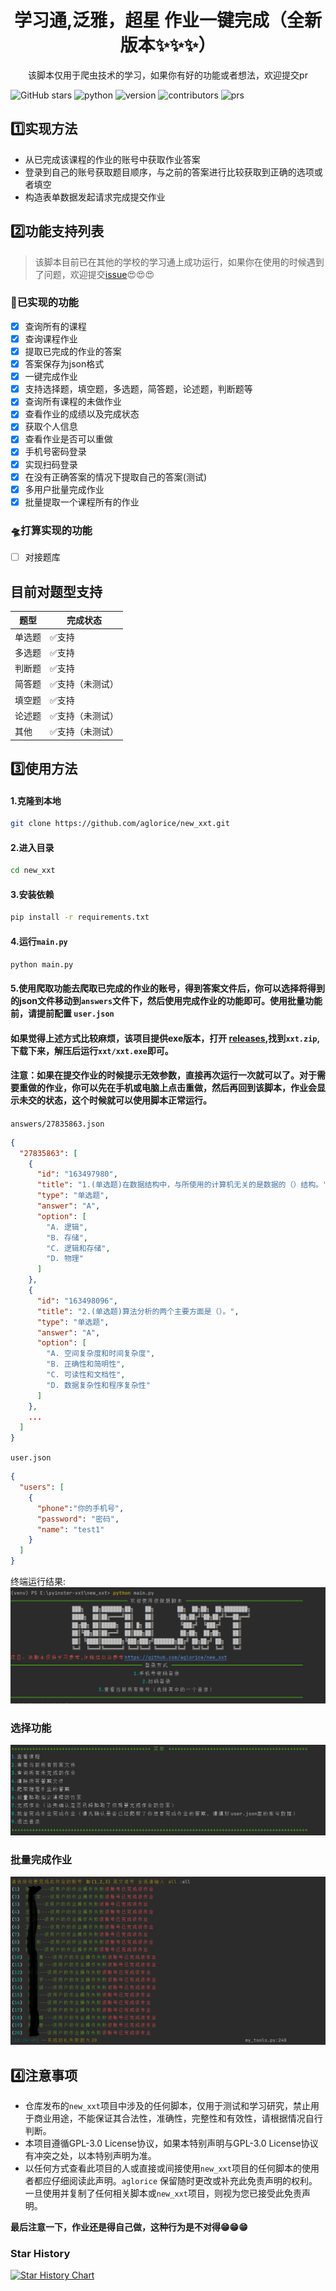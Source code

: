 <div align="center">
    <h1 align="center">
     学习通,泛雅，超星 作业一键完成（全新版本✨✨✨）
    </h1>
<p>该脚本仅用于爬虫技术的学习，如果你有好的功能或者想法，欢迎提交pr<a href=""></a></p>
</div>

![GitHub stars](https://img.shields.io/github/stars/aglorice/new_xxt.svg)
![python](https://img.shields.io/badge/python-3.10-blue)
![version](https://img.shields.io/badge/version-v0.3.2-blue)
![contributors](https://badgen.net/github/contributors/aglorice/new_xxt)
![prs](https://badgen.net/github/prs/aglorice/new_xxt)

## 1️⃣实现方法
- 从已完成该课程的作业的账号中获取作业答案
- 登录到自己的账号获取题目顺序，与之前的答案进行比较获取到正确的选项或者填空
- 构造表单数据发起请求完成提交作业


## 2️⃣功能支持列表
> 该脚本目前已在其他的学校的学习通上成功运行，如果你在使用的时候遇到了问题，欢迎提交[issue](https://github.com/aglorice/new_xxt/issues)😍😍😍
### 🚀已实现的功能
* [x] 查询所有的课程
* [x] 查询课程作业
* [x] 提取已完成的作业的答案
* [x] 答案保存为json格式
* [x] 一键完成作业
* [x] 支持选择题，填空题，多选题，简答题，论述题，判断题等
* [x] 查询所有课程的未做作业
* [x] 查看作业的成绩以及完成状态
* [x] 获取个人信息
* [x] 查看作业是否可以重做
* [x] 手机号密码登录
* [x] 实现扫码登录
* [x] 在没有正确答案的情况下提取自己的答案(测试)
* [x] 多用户批量完成作业
* [x] 批量提取一个课程所有的作业
### 🛸打算实现的功能
* [ ] 对接题库
## 目前对题型支持

| 题型  | 完成状态     |
|-----|----------|
| 单选题 | ✅支持      |
| 多选题 | ✅支持      |
| 判断题 | ✅支持      |
| 简答题 | ✅支持（未测试） |
| 填空题 | ✅支持      |
| 论述题 | ✅支持（未测试） |
| 其他  | ✅支持（未测试） |

## 3️⃣使用方法
#### 1.克隆到本地
```bash
git clone https://github.com/aglorice/new_xxt.git
```

#### 2.进入目录
```bash
cd new_xxt
```
#### 3.安装依赖
```bash
pip install -r requirements.txt
```
#### 4.运行`main.py`
```bash
python main.py
```
#### 5.使用爬取功能去爬取已完成的作业的账号，得到答案文件后，你可以选择将得到的json文件移动到`answers`文件下，然后使用完成作业的功能即可。使用批量功能前，请提前配置 `user.json`
#### 如果觉得上述方式比较麻烦，该项目提供exe版本，打开 [releases](https://github.com/aglorice/new_xxt/releases),找到`xxt.zip`,下载下来，解压后运行`xxt/xxt.exe`即可。
#### 注意：如果在提交作业的时候提示无效参数，直接再次运行一次就可以了。对于需要重做的作业，你可以先在手机或电脑上点击重做，然后再回到该脚本，作业会显示未交的状态，这个时候就可以使用脚本正常运行。

`answers/27835863.json`
```json
{
  "27835863": [
    {
      "id": "163497980",
      "title": "1.(单选题)在数据结构中，与所使用的计算机无关的是数据的（）结构。",
      "type": "单选题",
      "answer": "A",
      "option": [
        "A. 逻辑",
        "B. 存储",
        "C. 逻辑和存储",
        "D. 物理"
      ]
    },
    {
      "id": "163498096",
      "title": "2.(单选题)算法分析的两个主要方面是（）。",
      "type": "单选题",
      "answer": "A",
      "option": [
        "A. 空间复杂度和时间复杂度",
        "B. 正确性和简明性",
        "C. 可读性和文档性",
        "D. 数据复杂性和程序复杂性"
      ]
    },
    ...
  ]
}
```
`user.json`
```json
{
  "users": [
    {
      "phone":"你的手机号",
      "password": "密码",
      "name": "test1"
    }
  ]
}
```

终端运行结果:
![](img/img.png)
### 选择功能
![](img/img_1.png)
### 批量完成作业
![](img/img_2.png)
## 4️⃣注意事项
- 仓库发布的`new_xxt`项目中涉及的任何脚本，仅用于测试和学习研究，禁止用于商业用途，不能保证其合法性，准确性，完整性和有效性，请根据情况自行判断。
- 本项目遵循GPL-3.0 License协议，如果本特别声明与GPL-3.0 License协议有冲突之处，以本特别声明为准。
- 以任何方式查看此项目的人或直接或间接使用`new_xxt`项目的任何脚本的使用者都应仔细阅读此声明。`aglorice` 保留随时更改或补充此免责声明的权利。一旦使用并复制了任何相关脚本或`new_xxt`项目，则视为您已接受此免责声明。

**最后注意一下，作业还是得自己做，这种行为是不对得😁😁😁**

### Star History

[![Star History Chart](https://api.star-history.com/svg?repos=aglorice/new_xxt&type=Date)](https://star-history.com/#aglorice/new_xxt&Date)
